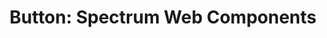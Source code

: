---
layout: examples.njk
title: 'Button: Spectrum Web Components'
displayName: Button
componentName: button
componentHeading: sp-button
tags:
- component-examples
---